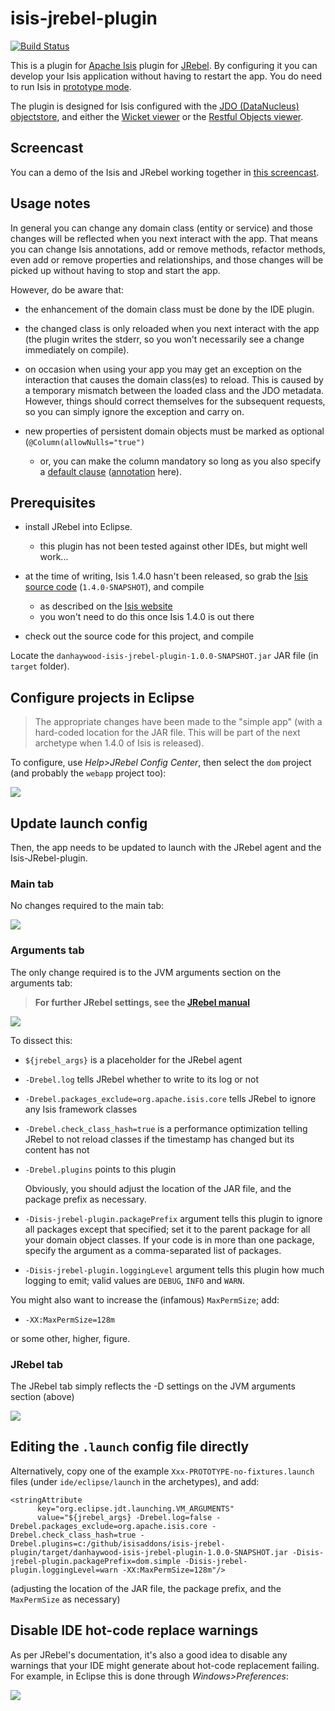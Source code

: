 isis-jrebel-plugin
==================

[![Build Status](https://travis-ci.org/isisaddons/isis-jrebel-plugin.png?branch=master)](https://travis-ci.org/isisaddons/isis-jrebel-plugin)

This is a plugin for [Apache Isis](http://isis.apache.org) plugin for [JRebel](http://zeroturnaround.com/software/jrebel/).  By configuring it you can develop your Isis application without having to restart the app.  You do need to run Isis in [prototype mode](http://isis.apache.org/reference/deployment-type.html).

The plugin is designed for Isis configured with the [JDO (DataNucleus) objectstore](http://isis.apache.org/components/objectstores/jdo/about.html), and either the [Wicket viewer](http://isis.apache.org/components/viewers/wicket/about.html) or the [Restful Objects viewer](http://isis.apache.org/components/viewers/restfulobjects/about.html).

## Screencast

You can a demo of the Isis and JRebel working together in [this screencast](https://www.youtube.com/watch?v=PxVgbz3ae_g).

## Usage notes

In general you can change any domain class (entity or service) and those changes will be reflected when you next interact with the app.  That means you can change Isis annotations, add or remove methods, refactor methods, even add or remove properties and relationships, and those changes will be picked up without having to stop and start the app.

However, do be aware that:

* the enhancement of the domain class must be done by the IDE plugin.

* the changed class is only reloaded when you next interact with the app (the plugin writes the stderr, so you won't necessarily see a change immediately on compile).

* on occasion when using your app you may get an exception on the interaction that causes the domain class(es) to reload.  This is caused by a temporary mismatch between the loaded class and the JDO metadata.  However, things should correct themselves for the subsequent requests, so you can simply ignore the exception and carry on.

* new properties of persistent domain objects must be marked as optional (`@Column(allowNulls="true")`
  * or, you can make the column mandatory so long as you also specify a [default clause](http://www.datanucleus.org/products/accessplatform_3_2/jdo/orm/schema_mapping.html#nullsdefaults) ([annotation](http://www.datanucleus.org/products/accessplatform_3_2/jdo/annotations.html#Column) here).



## Prerequisites

* install JRebel into Eclipse.
   * this plugin has not been tested against other IDEs, but might well work...

* at the time of writing, Isis 1.4.0 hasn't been released, so grab the [Isis source code](http://github.com/apache/isis) (`1.4.0-SNAPSHOT`), and compile
   * as described on the [Isis website](http://isis.apache.org/contributors/building-isis.html)
   * you won't need to do this once Isis 1.4.0 is out there

* check out the source code for this project, and compile


Locate the `danhaywood-isis-jrebel-plugin-1.0.0-SNAPSHOT.jar` JAR file (in `target` folder).


## Configure projects in Eclipse

> The appropriate changes have been made to the "simple app" (with a hard-coded location for the JAR file.  This will be part of the next archetype when 1.4.0 of Isis is released).

To configure, use *Help>JRebel Config Center*, then select the `dom` project (and probably the `webapp` project too):

![](https://raw2.github.com/isisaddons/isis-jrebel-plugin/master/docs/images/eclipse-jrebel-config-center.png)



## Update launch config

Then, the app needs to be updated to launch with the JRebel agent and the Isis-JRebel-plugin.

### Main tab

No changes required to the main tab:

![](https://raw2.github.com/isisaddons/isis-jrebel-plugin/master/docs/images/eclipse-run-config-1.png)


### Arguments tab

The only change required is to the JVM arguments section on the arguments tab:

> **For further JRebel settings, see the [JRebel manual](http://manuals.zeroturnaround.com/jrebel/misc/index.html#agent-settings)**

![](https://raw2.github.com/isisaddons/isis-jrebel-plugin/master/docs/images/eclipse-run-config-2.png)


To dissect this:

* `${jrebel_args}` is a placeholder for the JRebel agent

* `-Drebel.log` tells JRebel whether to write to its log or not

* `-Drebel.packages_exclude=org.apache.isis.core` tells JRebel to ignore any Isis framework classes

* `-Drebel.check_class_hash=true` is a performance optimization telling JRebel to not reload classes if the timestamp has changed but its content has not 

* `-Drebel.plugins` points to this plugin

    Obviously, you should adjust the location of the JAR file, and the package prefix as necessary.

* `-Disis-jrebel-plugin.packagePrefix` argument tells this plugin to ignore all packages except that specified; set it to the parent package for all your domain object classes.  If your code is in more than one package, specify the argument as a comma-separated list of packages.

* `-Disis-jrebel-plugin.loggingLevel` argument tells this plugin how much logging to emit; valid values are `DEBUG`, `INFO` and `WARN`.


You might also want to increase the (infamous) `MaxPermSize`; add:

* `-XX:MaxPermSize=128m`

or some other, higher, figure.


### JRebel tab

The JRebel tab simply reflects the -D settings on the JVM arguments section (above)

![](https://raw2.github.com/isisaddons/isis-jrebel-plugin/master/docs/images/eclipse-run-config-3.png)


## Editing the `.launch` config file directly

Alternatively, copy one of the example `Xxx-PROTOTYPE-no-fixtures.launch` files (under `ide/eclipse/launch` in the archetypes), and add:

    <stringAttribute 
          key="org.eclipse.jdt.launching.VM_ARGUMENTS" 
          value="${jrebel_args} -Drebel.log=false -Drebel.packages_exclude=org.apache.isis.core -Drebel.check_class_hash=true -Drebel.plugins=c:/github/isisaddons/isis-jrebel-plugin/target/danhaywood-isis-jrebel-plugin-1.0.0-SNAPSHOT.jar -Disis-jrebel-plugin.packagePrefix=dom.simple -Disis-jrebel-plugin.loggingLevel=warn -XX:MaxPermSize=128m"/>

(adjusting the location of the JAR file, the package prefix, and the `MaxPermSize` as necessary)


## Disable IDE hot-code replace warnings

As per JRebel's documentation, it's also a good idea to disable any warnings that your IDE might generate about hot-code replacement failing.  For example, in Eclipse this is done through *Windows>Preferences*:

![](https://raw2.github.com/isisaddons/isis-jrebel-plugin/master/docs/images/disable-hot-code-replace.png)

